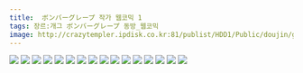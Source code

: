 ```yaml
---
title:  ボンバーグレープ 작가 웹코믹 1
tags: 장르:개그 ボンバーグレープ 동방_웹코믹
image: http://crazytempler.ipdisk.co.kr:81/publist/HDD1/Public/doujin/ghap/5536/001.jpg
---
```

<img src="http://crazytempler.ipdisk.co.kr:81/publist/HDD1/Public/doujin/ghap/5536/001.jpg">
<img src="http://crazytempler.ipdisk.co.kr:81/publist/HDD1/Public/doujin/ghap/5536/002.jpg">
<img src="http://crazytempler.ipdisk.co.kr:81/publist/HDD1/Public/doujin/ghap/5536/003.jpg">
<img src="http://crazytempler.ipdisk.co.kr:81/publist/HDD1/Public/doujin/ghap/5536/004.jpg">
<img src="http://crazytempler.ipdisk.co.kr:81/publist/HDD1/Public/doujin/ghap/5536/005.jpg">
<img src="http://crazytempler.ipdisk.co.kr:81/publist/HDD1/Public/doujin/ghap/5536/006.jpg">
<img src="http://crazytempler.ipdisk.co.kr:81/publist/HDD1/Public/doujin/ghap/5536/007.jpg">
<img src="http://crazytempler.ipdisk.co.kr:81/publist/HDD1/Public/doujin/ghap/5536/008.jpg">
<img src="http://crazytempler.ipdisk.co.kr:81/publist/HDD1/Public/doujin/ghap/5536/009.jpg">
<img src="http://crazytempler.ipdisk.co.kr:81/publist/HDD1/Public/doujin/ghap/5536/010.jpg">
<img src="http://crazytempler.ipdisk.co.kr:81/publist/HDD1/Public/doujin/ghap/5536/011.jpg">
<img src="http://crazytempler.ipdisk.co.kr:81/publist/HDD1/Public/doujin/ghap/5536/012.jpg">
<img src="http://crazytempler.ipdisk.co.kr:81/publist/HDD1/Public/doujin/ghap/5536/013.jpg">
<img src="http://crazytempler.ipdisk.co.kr:81/publist/HDD1/Public/doujin/ghap/5536/014.jpg">
<img src="http://crazytempler.ipdisk.co.kr:81/publist/HDD1/Public/doujin/ghap/5536/015.jpg">
<img src="http://crazytempler.ipdisk.co.kr:81/publist/HDD1/Public/doujin/ghap/5536/016.jpg">
